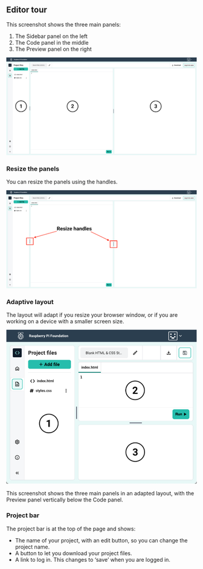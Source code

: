 ## Editor tour

This screenshot shows the three main panels:
1) The Sidebar panel on the left
2) The Code panel in the middle
3) The Preview panel on the right

![A labelled screenshot of the Raspberry Pi Editor.](images/panels_numbered.png)

### Resize the panels

You can resize the panels using the handles.

![A screenshot showing the panel resize handles.](images/resize_handles.png)

### Adaptive layout

The layout will adapt if you resize your browser window, or if you are working on a device with a smaller screen size.

![A screenshot showing the panels in an adapted layout.](images/panels_adapted.png)

This screenshot shows the three main panels in an adapted layout, with the Preview panel vertically below the Code panel.

### Project bar

The project bar is at the top of the page and shows:

+ The name of your project, with an edit button, so you can change the project name.
+ A button to let you download your project files.
+ A link to log in. This changes to ‘save’ when you are logged in.
